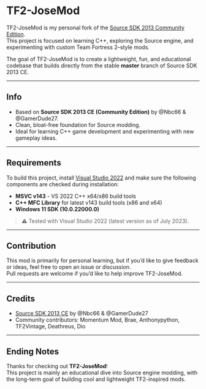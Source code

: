 # TF2-JoseMod

TF2-JoseMod is my personal fork of the [Source SDK 2013 Community Edition](https://github.com/Nbc66/source-sdk-2013-ce).  
This project is focused on learning C++, exploring the Source engine, and experimenting with custom Team Fortress 2–style mods.  

The goal of TF2-JoseMod is to create a lightweight, fun, and educational codebase that builds directly from the stable **master** branch of Source SDK 2013 CE.

---

## Info

- Based on **Source SDK 2013 CE (Community Edition)** by @Nbc66 & @GamerDude27.  
- Clean, bloat-free foundation for Source modding.  
- Ideal for learning C++ game development and experimenting with new gameplay ideas.  

---

## Requirements

To build this project, install [Visual Studio 2022](https://visualstudio.microsoft.com/vs/) and make sure the following components are checked during installation:

- **MSVC v143** - VS 2022 C++ x64/x86 build tools  
- **C++ MFC Library** for latest v143 build tools (x86 and x64)  
- **Windows 11 SDK (10.0.22000.0)**  

> ⚠️ Tested with Visual Studio 2022 (latest version as of July 2023).

---

## Contribution

This mod is primarily for personal learning, but if you’d like to give feedback or ideas, feel free to open an issue or discussion.  
Pull requests are welcome if you’d like to help improve TF2-JoseMod.

---

## Credits

- [Source SDK 2013 CE](https://github.com/Nbc66/source-sdk-2013-ce) by @Nbc66 & @GamerDude27  
- Community contributors: Momentum Mod, Brae, Anthonypython, TF2Vintage, Deathreus, Dio  

---

## Ending Notes

Thanks for checking out **TF2-JoseMod**!  
This project is mainly an educational dive into Source engine modding, with the long-term goal of building cool and lightweight TF2-inspired mods.
